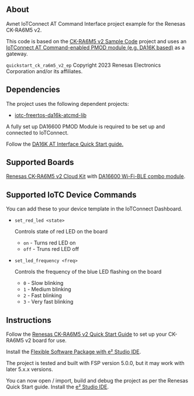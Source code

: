 ## About
Avnet IoTConnect AT Command Interface project example for the Renesas CK-RA6M5 v2.

This code is based on the [CK-RA6M5 v2 Sample Code](https://www.renesas.com/us/en/products/microcontrollers-microprocessors/ra-cortex-m-mcus/ck-ra6m5-cloud-kit-based-ra6m5-mcu-group#documents) project and uses an [IoTConnect AT Command-enabled PMOD module (e.g. DA16K based)](https://github.com/avnet-iotconnect/iotc-dialog-da16k-sdk) as a gateway.

`quickstart_ck_ra6m5_v2_ep` Copyright 2023 Renesas Electronics Corporation and/or its affiliates.

## Dependencies
The project uses the following dependent projects:
* [iotc-freertos-da16k-atcmd-lib](https://github.com/avnet-iotconnect/iotc-freertos-da16k-atcmd-lib)

A fully set up DA16600 PMOD Module is required to be set up and connected to IoTConnect.

Follow the [DA16K AT Interface Quick Start guide.](https://github.com/avnet-iotconnect/iotc-dialog-da16k-sdk/blob/main/doc/QUICKSTART.md)


## Supported Boards

[Renesas CK-RA6M5 v2 Cloud Kit](https://www.renesas.com/us/en/products/microcontrollers-microprocessors/ra-cortex-m-mcus/ck-ra6m5-cloud-kit-based-ra6m5-mcu-group) with [DA16600 Wi-Fi-BLE combo module](https://www.renesas.com/us/en/products/wireless-connectivity/wi-fi/low-power-wi-fi/da16600mod-ultra-low-power-wi-fi-bluetooth-low-energy-combo-modules-battery-powered-iot-devices).


## Supported IoTC Device Commands

You can add these to your device template in the IoTConnect Dashboard.

* `set_red_led <state>`

    Controls state of red LED on the board

    * `on` - Turns red LED on
    * `off` - Truns red LED off

* `set_led_frequency <freq>`

    Controls the frequency of the blue LED flashing on the board

    * `0` - Slow blinking
    * `1` - Medium blinking
    * `2` - Fast blinking
    * `3` - Very fast blinking

## Instructions

Follow the [Renesas CK-RA6M5 v2 Quick Start Guide](https://www.renesas.com/us/en/products/microcontrollers-microprocessors/ra-cortex-m-mcus/ck-ra6m5-cloud-kit-based-ra6m5-mcu-group#documents) to set up your CK-RA6M5 v2 board for use.

Install the [Flexible Software Package with e² Studio IDE](https://www.renesas.com/us/en/software-tool/flexible-software-package-fsp).

The project is tested and built with FSP version 5.0.0, but it may work with later 5.x.x versions.

You can now open / import, build and debug the project as per the Renesas Quick Start guide.
Install the [e² Studio IDE](https://www.renesas.com/us/en/software-tool/e-studio).
